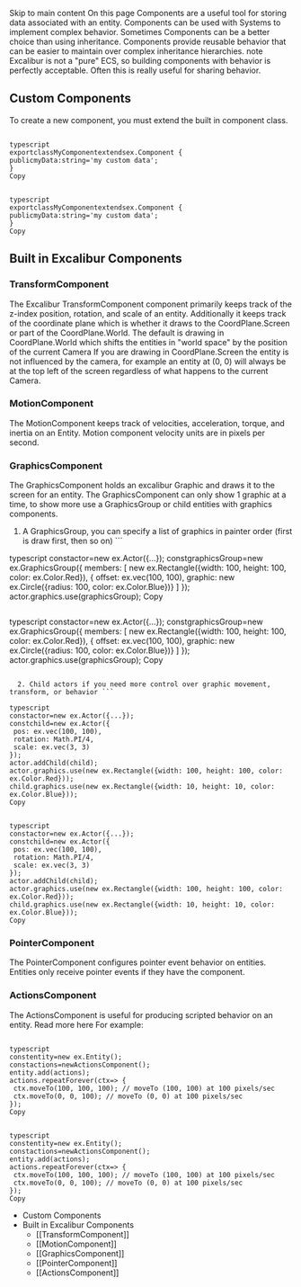 Skip to main content
On this page
Components are a useful tool for storing data associated with an entity. Components can be used with Systems to implement complex behavior. Sometimes Components can be a better choice than using inheritance. Components provide reusable behavior that can be easier to maintain over complex inheritance hierarchies.
note
Excalibur is not a "pure" ECS, so building components with behavior is perfectly acceptable. Often this is really useful for sharing behavior.
## Custom Components​
To create a new component, you must extend the built in component class.
```

typescript
exportclassMyComponentextendsex.Component {
publicmyData:string='my custom data';
}
Copy
```
```

typescript
exportclassMyComponentextendsex.Component {
publicmyData:string='my custom data';
}
Copy
```

## Built in Excalibur Components​
### TransformComponent​
The Excalibur TransformComponent component primarily keeps track of the z-index position, rotation, and scale of an entity.
Additionally it keeps track of the coordinate plane which is whether it draws to the CoordPlane.Screen or part of the CoordPlane.World. The default is drawing in CoordPlane.World which shifts the entities in "world space" by the position of the current Camera If you are drawing in CoordPlane.Screen the entity is not influenced by the camera, for example an entity at (0, 0) will always be at the top left of the screen regardless of what happens to the current Camera.
### MotionComponent​
The MotionComponent keeps track of velocities, acceleration, torque, and inertia on an Entity. Motion component velocity units are in pixels per second.
### GraphicsComponent​
The GraphicsComponent holds an excalibur Graphic and draws it to the screen for an entity. The GraphicsComponent can only show 1 graphic at a time, to show more use a GraphicsGroup or child entities with graphics components.
  1. A GraphicsGroup, you can specify a list of graphics in painter order (first is draw first, then so on) ```

typescript
constactor=new ex.Actor({...});
constgraphicsGroup=new ex.GraphicsGroup({
 members: [
new ex.Rectangle({width: 100, height: 100, color: ex.Color.Red}),
  { offset: ex.vec(100, 100), graphic: new ex.Circle({radius: 100, color: ex.Color.Blue})}
 ]
});
actor.graphics.use(graphicsGroup);
Copy
```
```

typescript
constactor=new ex.Actor({...});
constgraphicsGroup=new ex.GraphicsGroup({
 members: [
new ex.Rectangle({width: 100, height: 100, color: ex.Color.Red}),
  { offset: ex.vec(100, 100), graphic: new ex.Circle({radius: 100, color: ex.Color.Blue})}
 ]
});
actor.graphics.use(graphicsGroup);
Copy
```

  2. Child actors if you need more control over graphic movement, transform, or behavior ```

typescript
constactor=new ex.Actor({...});
constchild=new ex.Actor({
 pos: ex.vec(100, 100),
 rotation: Math.PI/4,
 scale: ex.vec(3, 3)
});
actor.addChild(child);
actor.graphics.use(new ex.Rectangle({width: 100, height: 100, color: ex.Color.Red}));
child.graphics.use(new ex.Rectangle({width: 10, height: 10, color: ex.Color.Blue}));
Copy
```
```

typescript
constactor=new ex.Actor({...});
constchild=new ex.Actor({
 pos: ex.vec(100, 100),
 rotation: Math.PI/4,
 scale: ex.vec(3, 3)
});
actor.addChild(child);
actor.graphics.use(new ex.Rectangle({width: 100, height: 100, color: ex.Color.Red}));
child.graphics.use(new ex.Rectangle({width: 10, height: 10, color: ex.Color.Blue}));
Copy
```



### PointerComponent​
The PointerComponent configures pointer event behavior on entities. Entities only receive pointer events if they have the component.
### ActionsComponent​
The ActionsComponent is useful for producing scripted behavior on an entity. Read more here
For example:
```

typescript
constentity=new ex.Entity();
constactions=newActionsComponent();
entity.add(actions);
actions.repeatForever(ctx=> {
 ctx.moveTo(100, 100, 100); // moveTo (100, 100) at 100 pixels/sec
 ctx.moveTo(0, 0, 100); // moveTo (0, 0) at 100 pixels/sec
});
Copy
```
```

typescript
constentity=new ex.Entity();
constactions=newActionsComponent();
entity.add(actions);
actions.repeatForever(ctx=> {
 ctx.moveTo(100, 100, 100); // moveTo (100, 100) at 100 pixels/sec
 ctx.moveTo(0, 0, 100); // moveTo (0, 0) at 100 pixels/sec
});
Copy
```

  * Custom Components
  * Built in Excalibur Components
    * [[TransformComponent]]
    * [[MotionComponent]]
    * [[GraphicsComponent]]
    * [[PointerComponent]]
    * [[ActionsComponent]]


